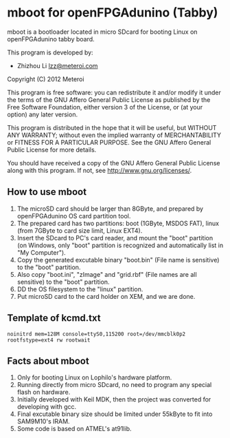 mboot for openFPGAdunino (Tabby)
=========================

mboot is a bootloader located in micro SDcard for booting Linux on openFPGAdunino tabby board.

This program is developed by:

* Zhizhou Li lzz@meteroi.com

Copyright (C) 2012 Meteroi

This program is free software: you can redistribute it and/or modify it under the terms of the GNU Affero General Public License as published by the Free Software Foundation, either version 3 of the License, or (at your option) any later version.

This program is distributed in the hope that it will be useful, but WITHOUT ANY WARRANTY; without even the implied warranty of MERCHANTABILITY or FITNESS FOR A PARTICULAR PURPOSE. See the GNU Affero General Public License for more details.

You should have received a copy of the GNU Affero General Public License along with this program.  If not, see <http://www.gnu.org/licenses/>.

How to use mboot
----------------
1. The microSD card should be larger than 8GByte, and prepared by openFPGAdunino OS card partition tool.
2. The prepared card has two partitions: boot (1GByte, MSDOS FAT), linux (from 7GByte to card size limit, Linux EXT4).
3. Insert the SDcard to PC's card reader, and mount the "boot" partition (on Windows, only "boot" partition is recognized and automatically list in "My Computer").
4. Copy the generated excutable binary "boot.bin" (File name is sensitive) to the "boot" partition.
5. Also copy "boot.ini", "zImage" and "grid.rbf" (File names are all sensitive) to the "boot" partition.
6. DD the OS filesystem to the "linux" partition.
7. Put microSD card to the card holder on XEM, and we are done. 

Template of kcmd.txt
--------------------
	
	noinitrd mem=128M console=ttyS0,115200 root=/dev/mmcblk0p2 rootfstype=ext4 rw rootwait
	
	
Facts about mboot
-----------------
1. Only for booting Linux on Lophilo's hardware platform.
2. Running directly from micro SDcard, no need to program any special flash on hardware.
3. Initially developed with Keil MDK, then the project was converted for developing with gcc.
4. Final excutable binary size should be limited under 55kByte to fit into SAM9M10's IRAM.
5. Some code is based on ATMEL's at91lib.
